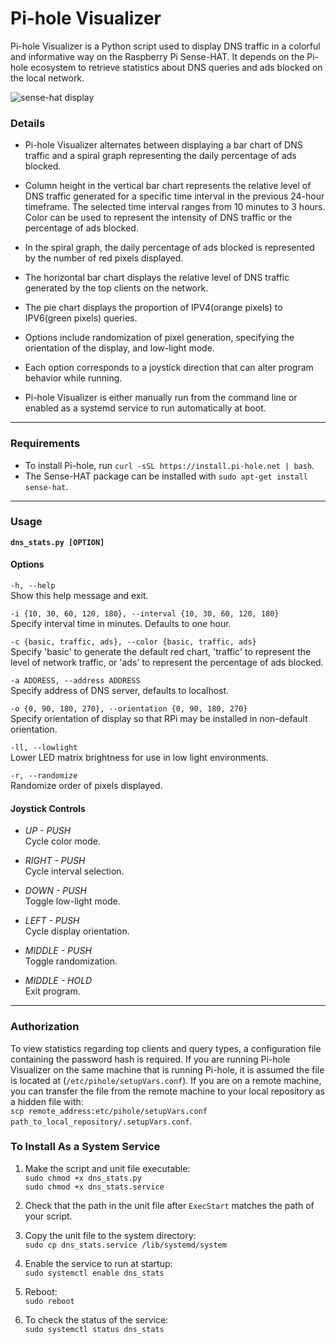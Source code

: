 # Pi-hole Visualizer  
Pi-hole Visualizer is a Python script used to display DNS traffic in a colorful and informative way on the Raspberry Pi Sense-HAT. It depends on the Pi-hole ecosystem to retrieve statistics about DNS queries and ads blocked on the local network.    

![sense-hat display](https://github.com/simianAstronaut/pi-hole-visualizer/blob/master/images/sense_hat.gif)  

### Details  
- Pi-hole Visualizer alternates between displaying a bar chart of DNS traffic and a spiral graph representing the daily percentage of ads blocked.  

- Column height in the vertical bar chart represents the relative level of DNS traffic generated for a specific time interval in the previous 24-hour timeframe. The selected time interval ranges from 10 minutes to 3 hours. Color can be used to represent the intensity of DNS traffic or the percentage of ads blocked.  

- In the spiral graph, the daily percentage of ads blocked is represented by the number of red pixels displayed.  

- The horizontal bar chart displays the relative level of DNS traffic generated by the top clients on the network.  

- The pie chart displays the proportion of IPV4(orange pixels) to IPV6(green pixels) queries.  

- Options include randomization of pixel generation, specifying the orientation of the display, and low-light mode.  

- Each option corresponds to a joystick direction that can alter program behavior while running.  

- Pi-hole Visualizer is either manually run from the command line or enabled as a systemd service to run automatically at boot.  
---  
  
### Requirements
* To install Pi-hole, run `curl -sSL https://install.pi-hole.net | bash`.
* The Sense-HAT package can be installed with `sudo apt-get install sense-hat`.  
 
---  
  
### Usage
**`dns_stats.py [OPTION]`**  

#### Options  
`-h, --help`  
Show this help message and exit.  

`-i {10, 30, 60, 120, 180}, --interval {10, 30, 60, 120, 180}`  
Specify interval time in minutes. Defaults to one hour.

`-c {basic, traffic, ads}, --color {basic, traffic, ads}`  
Specify 'basic' to generate the default red chart, 'traffic' to represent the level of network traffic, or 'ads' to represent the percentage of ads blocked.    

`-a ADDRESS, --address ADDRESS`  
Specify address of DNS server, defaults to localhost.

`-o {0, 90, 180, 270}, --orientation {0, 90, 180, 270}`  
Specify orientation of display so that RPi may be installed in non-default orientation.

`-ll, --lowlight`  
Lower LED matrix brightness for use in low light environments.  

`-r, --randomize`  
Randomize order of pixels displayed.  

#### Joystick Controls  
- _UP - PUSH_  
Cycle color mode.  

- _RIGHT - PUSH_  
Cycle interval selection.  

- _DOWN - PUSH_  
Toggle low-light mode.  

- _LEFT - PUSH_  
Cycle display orientation.  

- _MIDDLE - PUSH_  
Toggle randomization.  

- _MIDDLE - HOLD_  
Exit program.  
 
---  

### Authorization  
To view statistics regarding top clients and query types, a configuration file containing the password hash is required. If you are running Pi-hole Visualizer on the same machine that is running Pi-hole, it is assumed the file is located at (`/etc/pihole/setupVars.conf`). If you are on a remote machine, you can transfer the file from the remote machine to your local repository as a hidden file with:  
`scp remote_address:etc/pihole/setupVars.conf path_to_local_repository/.setupVars.conf`.
  
 ### To Install As a System Service  
 1. Make the script and unit file executable:  
 `sudo chmod +x dns_stats.py`  
 `sudo chmod +x dns_stats.service`  
 
 2. Check that the path in the unit file after `ExecStart` matches the path of your script.  
 
 3. Copy the unit file to the system directory:  
 `sudo cp dns_stats.service /lib/systemd/system`  
 
 4. Enable the service to run at startup:  
 `sudo systemctl enable dns_stats`  
 
 5. Reboot:  
 `sudo reboot`  
 
 6. To check the status of the service:  
 `sudo systemctl status dns_stats`
